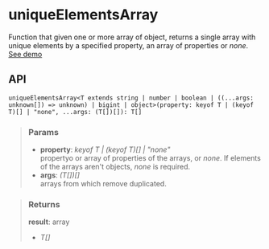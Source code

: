 # uniqueElementsArray
Function that given one or more array of object, returns a single array with unique elements by a specified property, an array of properties or _none_. [See demo](https://ndriadev.github.io/react-tools/#/utils/removeDuplicatedFromArray)

## API

```tsx
uniqueElementsArray<T extends string | number | boolean | ((...args: unknown[]) => unknown) | bigint | object>(property: keyof T | (keyof T)[] | "none", ...args: (T[])[]): T[]
```

> ### Params
>
> - __property__: _keyof T | (keyof T)[] | "none"_  
propertyo or array of properties of the arrays, or _none_. If elements of the arrays aren't objects, _none_ is required.
> - __args__: _(T[])[]_  
arrays from which remove duplicated.
>


> ### Returns
>
> __result__: array
> - _T[]_  
>